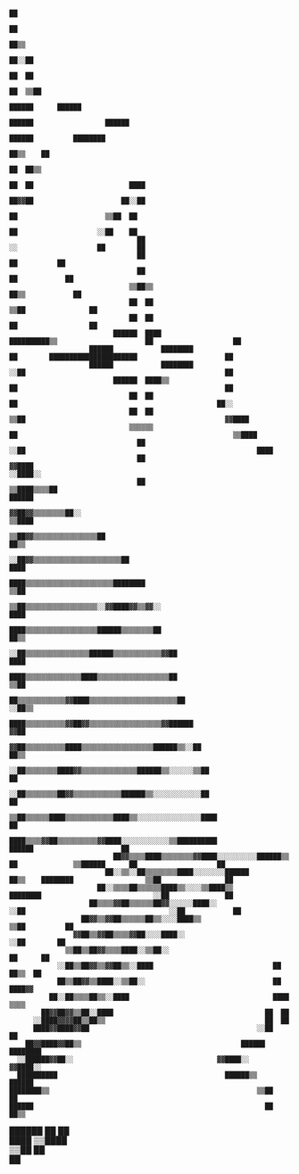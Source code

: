                                                                                                                                                                   
                                                                                                ██                                                                
                                                                                                ██                                                                
                                                                                                ██▒▒                                                              
                                                                                              ██░░██                                                              
                                                                                              ██  ██                                                              
                                                                                              ██  ▒▒██                                                            
                                                                                        ██████      ██████                                                        
                                                                                  ██████                  ██████                                                  
                                                                                      ██████          ████████                                                    
                                                                                            ██▒▒    ██                                                            
                                                                                              ██  ██▒▒                                                            
                                                                                              ██  ██                        ████                                  
                                                                                              ██▓▓██                      ██░░██                                  
                                                                                                ██                      ▒▒██  ██                                  
                                                                                                ██                    ░░██    ██                                  
                                    ██                                                          ░░                    ██        ██                                
                                    ██                                                                              ██          ██                                
                                    ██                                                                            ██            ██                                
                                  ▒▒██▒▒                                                                        ██▒▒            ██                                
                                  ██  ██                                                                      ▒▒██                ██                              
                                  ██  ██                                                                      ██                  ██                              
                              ██████  ████                                ██████████▒▒                      ██                    ██                              
                        ██████            ████████                          ██        ██████████████████████                      ██                              
                        ██████            ████████                          ░░██                                                  ██                              
                              ██████  ████▒▒                                  ██                                                    ██                            
                                  ██  ██                                        ██                                                  ██░░                          
                                  ██  ██                                        ▒▒██                                                  ▓▓████                      
                                  ▒▒▒▒▒▒                                          ██                                                      ▒▒████                  
                                    ██                                            ░░██                                                          ████              
                                    ██                                          ▓▓████                                                            ░░████░░        
                                    ██                                      ▒▒████▒▒▒▒██                                                                ██████    
                                                                        ▓▓██▓▓▒▒▒▒▒▒▒▒██░░                                                                  ▒▒████
                                                                  ▒▒██▓▓▒▒▒▒▒▒▒▒▒▒▒▒▒▒▒▒██                                                                    ██▒▒
                                                              ░░██▓▓▒▒▒▒▒▒▒▒▒▒▒▒▒▒▒▒▒▒▒▒▒▒██                                                              ████    
                                                            ████▒▒▒▒▒▒▒▒▒▒▒▒▒▒▒▒▒▒▒▒▒▒████████                                                        ▒▒██        
                                                        ▒▒██▒▒▒▒▒▒▒▒▒▒▒▒▒▒▒▒▒▒░░▓▓████▓▓▒▒▓▓░░                                                      ████          
                                                      ████▒▒▒▒▒▒▒▒▒▒▒▒▒▒▒▒▒▒██████▒▒▒▒▒▒▒▒██                                                      ██▒▒            
                                                  ░░██▒▒▒▒▒▒▒▒▒▒▒▒▒▒▒▒██████▒▒▒▒▒▒▒▒▒▒▒▒▓▓██                                                  ████                
                                                ████▒▒▒▒▒▒▒▒▒▒▒▒▒▒████▒▒▒▒▒▒▒▒▒▒▒▒▒▒▒▒▒▒██                                                ▒▒██                    
                                              ██▒▒▒▒▒▒▒▒▒▒▒▒▓▓████▒▒▒▒▒▒▒▒▒▒▒▒▒▒▒▒▒▒▒▒▒▒██                                            ░░██▒▒                      
                                          ████▒▒▒▒▒▒▒▒▒▒▓▓██▓▓▒▒▒▒▒▒▒▒▒▒▒▒▒▒▒▒▒▒▓▓██████                                              ▓▓██                        
                                        ▓▓██▒▒▒▒▒▒▒▒▒▒████▒▒▒▒▒▒▒▒▒▒▒▒▒▒▒▒▒▒██████▒▒░░██                                              ██▒▒                        
                                      ░░██▒▒▒▒▒▒▒▒████▓▓▒▒▒▒▒▒▒▒▒▒▒▒▒▒██████▒▒░░░░░░▒▒██                                              ██                          
                                    ░░██▒▒▒▒▒▒▒▒██▓▓▒▒▒▒▒▒▒▒▒▒▒▒██████▒▒░░░░░░░░░░░░██                                                ██                          
                                  ▒▒██▒▒▒▒▒▒████▒▒▒▒▒▒▒▒▒▒▒▒████▒▒░░░░░░░░░░░░░░░░████                                                ██                          
                                ████▒▒▒▒▓▓██▒▒▒▒▒▒▒▒▒▒▓▓████░░░░░░░░░░░░▒▒██████████                      ██████                      ██                          
                              ██▓▓▒▒▒▒████▒▒▒▒▒▒▒▒▓▓████░░░░░░░░░░██████▒▒        ██              ▒▒██████      ██                    ██                          
                            ██░░▒▒░░██▒▒▒▒▒▒▒▒████░░░░░░░░██████                ██▒▒    ████████                  ▒▒██                ██                          
                          ██░░▒▒▒▒██▒▒▒▒▒▒████▒▒░░░░▒▒████▒▒                    ████████                            ░░██              ██                          
                        ██▒▒▒▒▓▓██▒▒▒▒▒▒██▓▓░░░░░░████░░                      ░░██                                    ░░██            ██                          
                      ██▓▓▒▒▓▓██▒▒▒▒▒▒██▒▒░░░░████▒▒                                                                    ▒▒██          ██                          
                    ▓▓██▒▒▓▓██▒▒▒▒▓▓██░░░░████░░                                                                          ░░██        ██                          
                  ▒▒██▒▒██▓▓▒▒▒▒████░░▒▒██░░                                                                                  ██      ██                          
                ░░██▒▒██▓▓▒▒▓▓██▒▒░░████                              ██                                                        ██▒▒  ██                          
                ██▒▒██▓▓▒▒████░░▒▒██░░                                ██                                                          ████▓▓                          
              ██░░██▒▒▒▒██▒▒░░████                                    ████                                                          ▒▒▒▒                          
            ██▓▓██▓▓▒▒██░░████                                      ██  ██                                                                                        
          ░░████▓▓▓▓██▒▒██▒▒                                        ██  ██                                                                                        
          ████▓▓████▓▓██                                          ░░██    ██                                                                                      
        ██▓▓████▓▓██▒▒                                        ██████      ████████                                                                                
      ░░██████▓▓██░░                                    ▓▓████░░                ▓▓████░░                                                                          
      ██████████                                          ██████▒▒            ██████                                                                              
    ████████▒▒                                                    ▒▒██    ██                                                                                      
    ██████                                                          ██  ██▒▒                                                                                      
  ██████                                                            ██  ██                                                                                        
  ████                                                              ▒▒████                                                                                        
▒▒██                                                                  ██                                                                                          
                                                                      ██                                                                                          
